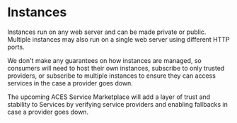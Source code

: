 
# Instances

Instances run on any web server and can be made private or public. Multiple instances may
also run on a single web server using different HTTP ports. 

We don't make any guarantees on how instances are managed, so consumers will need to host
their own instances, subscribe to only trusted providers, or subscribe to multiple instances to
ensure they can access services in the case a provider goes down.

The upcoming ACES Service Marketplace will add a layer of trust and stability to Services
by verifying service providers and enabling fallbacks in case a provider goes down.
